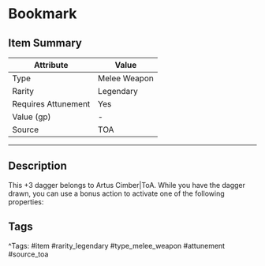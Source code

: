 # Bookmark

## Item Summary

| Attribute            | Value                        |
|----------------------|------------------------------|
| Type                 | Melee Weapon |
| Rarity               | Legendary             |
| Requires Attunement  | Yes                |
| Value (gp)           | -    |
| Source               | TOA |

---

## Description

This +3 dagger belongs to Artus Cimber|ToA. While you have the dagger drawn, you can use a bonus action to activate one of the following properties:

## Tags

^Tags: #item #rarity_legendary #type_melee_weapon #attunement #source_toa